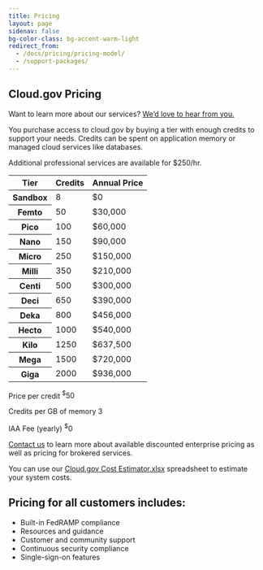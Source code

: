 ```yaml
---
title: Pricing
layout: page
sidenav: false
bg-color-class: bg-accent-warm-light
redirect_from:
  - /docs/pricing/pricing-model/
  - /support-packages/
---
```


<div class="usa-content">
  <section class="usa-section">
    <div class="grid-row grid-gap">
      <div class="tablet:grid-col-9">
        <h1 class="margin-top-1 font-sans-3xl">
          Cloud.gov Pricing
        </h1>
        <p class="usa-intro">
          Want to learn more about our services? <a href="https://airtable.com/appbHJFEYs3H7fmA8/shrNrGC5KQnLgJqWc">We’d love to hear from you.</a>
        </p>
        <p class="font-sans-md line-height-sans-6">
          You purchase access to cloud.gov by buying a tier with enough credits to support your needs. Credits can be spent on application memory or managed cloud services like databases. 
        </p>
        <p class="text-italic">
          Additional professional services are available for $250/hr.
        </p>
    </div>
  </div>
  </section>
  <section class="usa-section">
    <div class="grid-row products-pricing">
      <table class="usa-table usa-table--borderless width-full maxw-tablet">
        <thead>
          <tr>
            <th scope="col">Tier</th>
            <th scope="col" class="text-right">Credits</th>
            <th scope="col" class="text-right">Annual Price</th>
          </tr>
        </thead>
        <tbody>
          <tr>
            <th scope="row">Sandbox</th>
            <td class="font-mono-md text-tabular text-right">8</td>
            <td class="font-mono-md text-tabular text-right">$0</td>
          </tr>
          <tr>
            <th scope="row">Femto</th>
            <td class="font-mono-md text-tabular text-right">50</td>
            <td class="font-mono-md text-tabular text-right">$30,000</td>
          </tr>
          <tr>
            <th scope="row">Pico</th>
            <td class="font-mono-md text-tabular text-right">100</td>
            <td class="font-mono-md text-tabular text-right">$60,000</td>
          </tr>
          <tr>
            <th scope="row">Nano</th>
            <td class="font-mono-md text-tabular text-right">150</td>
            <td class="font-mono-md text-tabular text-right">$90,000</td>
          </tr>
          <tr>
            <th scope="row">Micro</th>
            <td class="font-mono-md text-tabular text-right">250</td>
            <td class="font-mono-md text-tabular text-right">$150,000</td>
          </tr>
          <tr>
            <th scope="row">Milli</th>
            <td class="font-mono-md text-tabular text-right">350</td>
            <td class="font-mono-md text-tabular text-right">$210,000</td>
          </tr>
          <tr>
            <th scope="row">Centi</th>
            <td class="font-mono-md text-tabular text-right">500</td>
            <td class="font-mono-md text-tabular text-right">$300,000</td>
          </tr>
          <tr>
            <th scope="row">Deci</th>
            <td class="font-mono-md text-tabular text-right">650</td>
            <td class="font-mono-md text-tabular text-right">$390,000</td>
          </tr>
          <tr>
            <th scope="row">Deka</th>
            <td class="font-mono-md text-tabular text-right">800</td>
            <td class="font-mono-md text-tabular text-right">$456,000</td>
          </tr>
          <tr>
            <th scope="row">Hecto</th>
            <td class="font-mono-md text-tabular text-right">1000</td>
            <td class="font-mono-md text-tabular text-right">$540,000</td>
          </tr>
          <tr>
            <th scope="row">Kilo</th>
            <td class="font-mono-md text-tabular text-right">1250</td>
            <td class="font-mono-md text-tabular text-right">$637,500</td>
          </tr>
          <tr>
            <th scope="row">Mega</th>
            <td class="font-mono-md text-tabular text-right">1500</td>
            <td class="font-mono-md text-tabular text-right">$720,000</td>
          </tr>
          <tr>
            <th scope="row">Giga</th>
            <td class="font-mono-md text-tabular text-right">2000</td>
            <td class="font-mono-md text-tabular text-right">$936,000</td>
          </tr>
        </tbody>
      </table>
    </div>
  </section>
  <section class="usa-section">
    <div class="grid-row grid-gap">
      <div class="tablet:grid-col-6 pricing-calculations usa-prose">
        <p class="pricing-line-item">
          Price per credit <span><sup>$</sup>50</span>
        </p>
        <p class="pricing-line-item">
          Credits per GB of memory <span>3</span>
        </p>
        <p class="pricing-line-item">
          IAA Fee (yearly) <span><sup>$</sup>0</span>
        </p>
      </div>
    </div>
  </section>
  <section class="usa-section">
    <div class="grid-row grid-gap">
      <div class="tablet:grid-col-7 usa-prose">
        <p>
          <a href="https://airtable.com/appbHJFEYs3H7fmA8/shrNrGC5KQnLgJqWc">Contact us</a> to learn more about available discounted enterprise pricing as well as pricing for brokered services.
        </p>
        <p>You can use our <a href="{{ site.baseurl }}/assets/documents/Cloud.gov Cost Estimator.xlsx">Cloud.gov Cost Estimator.xlsx</a> spreadsheet to estimate your system costs.
        </p>
      </div>
    </div>
  </section>
  <section class="usa-section">
    <div class="grid-row grid-gap">
      <div class="tablet:grid-col-7 usa-prose">
        <h2>Pricing for all customers includes:</h2>
      </div>
    </div>
    <div class="grid-row grid-gap">
      <div class="tablet:grid-col-6 usa-prose">
        <ul class="column-single">
          <li>
            Built-in FedRAMP compliance
          </li>
          <li>
            Resources and guidance
          </li>
          <li>
            Customer and community support
          </li>
          <li>
            Continuous security compliance
          </li>
          <li>
            Single-sign-on features
          </li>
        </ul>
      </div>
    </div>
  </section>
</div>
